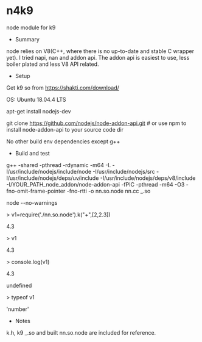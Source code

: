 # n4k9
node module for k9

* Summary

node relies on V8(C++, where there is no up-to-date and stable C wrapper yet). I tried napi, nan and addon api. The addon api is easiest to use, less boiler plated and less V8 API related.

 

* Setup

Get k9 so from https://shakti.com/download/

OS: Ubuntu 18.04.4 LTS

apt-get install nodejs-dev

git clone https://github.com/nodejs/node-addon-api.git # or use npm to install node-addon-api to your source code dir

No other build env dependencies except g++

 

* Build and test

g++ -shared -pthread -rdynamic -m64 -I. -I/usr/include/nodejs/include/node -I/usr/include/nodejs/src -I/usr/include/nodejs/deps/uv/include -I/usr/include/nodejs/deps/v8/include -I/YOUR_PATH_node_addon/node-addon-api -fPIC -pthread -m64 -O3 -fno-omit-frame-pointer -fno-rtti -o nn.so.node nn.cc _.so

node --no-warnings

\> v1=require('./nn.so.node').k("+",[2,2.3])

4.3

\> v1

4.3

\> console.log(v1)

4.3

undefined

\> typeof v1

'number'

* Notes

k.h, k9 \_.so and built nn.so.node are included for reference.
